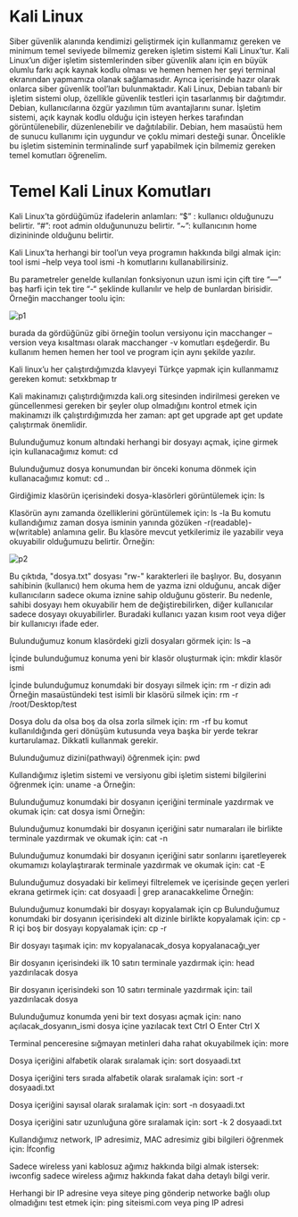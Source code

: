 # Kali Linux
Siber güvenlik alanında kendimizi geliştirmek için kullanmamız gereken ve minimum temel seviyede bilmemiz gereken işletim sistemi Kali Linux’tur. Kali Linux’un diğer işletim sistemlerinden siber güvenlik alanı için en büyük olumlu farkı açık kaynak kodlu olması ve hemen hemen her şeyi terminal ekranından yapmamıza olanak sağlamasıdır. Ayrıca içerisinde hazır olarak onlarca siber güvenlik tool’ları bulunmaktadır. 
Kali Linux, Debian tabanlı bir işletim sistemi olup, özellikle güvenlik testleri için tasarlanmış bir dağıtımdır.
Debian, kullanıcılarına özgür yazılımın tüm avantajlarını sunar. İşletim sistemi, açık kaynak kodlu olduğu için isteyen herkes tarafından görüntülenebilir, düzenlenebilir ve dağıtılabilir. Debian, hem masaüstü hem de sunucu kullanımı için uygundur ve çoklu mimari desteği sunar.
Öncelikle bu işletim sisteminin terminalinde surf yapabilmek için bilmemiz gereken temel komutları öğrenelim.


# Temel Kali Linux Komutları
Kali Linux’ta gördüğümüz ifadelerin anlamları:
“$” : kullanıcı olduğunuzu belirtir.
“#”: root admin olduğununuzu belirtir.
 “~”: kullanıcının home dizinininde olduğunu belirtir.

Kali Linux’ta herhangi bir tool’un veya programın hakkında bilgi almak için:
tool ismi –help
veya 
tool ismi -h 
komutlarını kullanabilirsiniz. 


Bu parametreler genelde kullanılan fonksiyonun uzun ismi için çift tire “—“ baş harfi için tek tire “-“ şeklinde kullanılır ve help de bunlardan birisidir. Örneğin macchanger toolu için:
 
![p1](https://github.com/barbaroskp/Kali_Linux_Commands/blob/main/images/Resim1.jpg)
 
burada da gördüğünüz gibi örneğin toolun versiyonu için macchanger –version veya kısaltması olarak macchanger -v komutları eşdeğerdir. 
Bu kullanım hemen hemen her tool ve program için aynı şekilde yazılır. 

Kali linux’u her çalıştırdığımızda klavyeyi Türkçe yapmak için kullanmamız gereken komut:
setxkbmap tr 

Kali makinamızı çalıştırdığımızda kali.org sitesinden indirilmesi gereken ve güncellenmesi gereken bir şeyler olup olmadığını kontrol etmek için makinamızı ilk çalıştırdığımızda her zaman:
apt get upgrade
apt get update
çalıştırmak önemlidir. 

Bulunduğumuz konum altındaki herhangi bir dosyayı açmak, içine girmek için kullanacağımız komut:
cd

Bulunduğumuz dosya konumundan bir önceki konuma dönmek için kullanacağımız komut:
cd ..


Girdiğimiz klasörün içerisindeki dosya-klasörleri görüntülemek için:
ls

Klasörün aynı zamanda özelliklerini görüntülemek için:
ls -la
Bu komutu kullandığımız zaman dosya isminin yanında gözüken -r(readable)-w(writable) anlamına gelir. Bu klasöre mevcut yetkilerimiz ile yazabilir veya okuyabilir olduğumuzu belirtir. 
Örneğin:

![p2](https://github.com/barbaroskp/Kali_Linux_Commands/blob/main/images/p1.png)

Bu çıktıda, "dosya.txt" dosyası "rw-" karakterleri ile başlıyor. Bu, dosyanın sahibinin (kullanıcı) hem okuma hem de yazma izni olduğunu, ancak diğer kullanıcıların sadece okuma iznine sahip olduğunu gösterir. Bu nedenle, sahibi dosyayı hem okuyabilir hem de değiştirebilirken, diğer kullanıcılar sadece dosyayı okuyabilirler. Buradaki kullanıcı yazan kısım root veya diğer bir kullanıcıyı ifade eder. 

Bulunduğumuz konum klasördeki gizli dosyaları görmek için:
ls –a 

İçinde bulunduğumuz konuma yeni bir klasör oluşturmak için:
mkdir  klasör ismi

İçinde bulunduğumuz konumdaki bir dosyayı silmek için:
rm -r dizin adı 
Örneğin masaüstündeki test isimli bir klasörü silmek için:
rm -r /root/Desktop/test


Dosya dolu da olsa boş da olsa zorla silmek için:
rm -rf
bu komut kullanıldığında geri dönüşüm kutusunda veya başka bir yerde tekrar kurtarulamaz. Dikkatli kullanmak gerekir. 


Bulunduğumuz dizini(pathwayi) öğrenmek için:
pwd
 


Kullandığımız işletim sistemi ve versiyonu gibi işletim sistemi bilgilerini öğrenmek için:
uname -a
Örneğin:
 

Bulunduğumuz konumdaki bir dosyanın içeriğini terminale yazdırmak ve okumak için:
cat dosya ismi
Örneğin:
 

Bulunduğumuz konumdaki bir dosyanın içeriğini satır numaraları ile birlikte terminale yazdırmak ve okumak için:
cat -n
 
Bulunduğumuz konumdaki bir dosyanın içeriğini satır sonlarını işaretleyerek okumamızı kolaylaştırarak terminale yazdırmak ve okumak için:
cat -E

Bulunduğumuz dosyadaki bir kelimeyi filtrelemek ve içerisinde geçen yerleri ekrana getirmek için:
 cat dosyaadi | grep aranacakkelime
Örneğin:
 

Bulunduğumuz konumdaki bir dosyayı kopyalamak için
cp
Bulunduğumuz konumdaki bir dosyanın içerisindeki alt dizinle birlikte kopyalamak için:
cp -R
içi boş bir dosyayı kopyalamak için:
cp -r

Bir dosyayı taşımak için:
mv kopyalanacak_dosya  kopyalanacağı_yer


Bir dosyanın içerisindeki ilk 10 satırı terminale yazdırmak için:
head yazdırılacak dosya

Bir dosyanın içerisindeki son 10 satırı terminale yazdırmak için:
tail yazdırılacak dosya





Bulunduğumuz konumda yeni bir text dosyası açmak için:
nano açılacak_dosyanın_ismi
dosya içine yazılacak text
Ctrl O
Enter
Ctrl X

Terminal penceresine sığmayan metinleri daha rahat okuyabilmek için:
more

Dosya içeriğini alfabetik olarak sıralamak için:
sort dosyaadi.txt

Dosya içeriğini ters sırada alfabetik olarak sıralamak için:
sort -r dosyaadi.txt

Dosya içeriğini sayısal olarak sıralamak için:
sort -n dosyaadi.txt

Dosya içeriğini satır uzunluğuna göre sıralamak için:
sort -k 2 dosyaadi.txt

Kullandığımız network, IP adresimiz, MAC adresimiz gibi bilgileri öğrenmek için:
İfconfig

Sadece wireless yani kablosuz ağımız hakkında bilgi almak istersek:
iwconfig
sadece wireless ağımız hakkında fakat daha detaylı bilgi verir. 

Herhangi bir IP adresine veya siteye ping gönderip networke bağlı olup olmadığını test etmek için:
ping siteismi.com
veya
ping IP adresi
